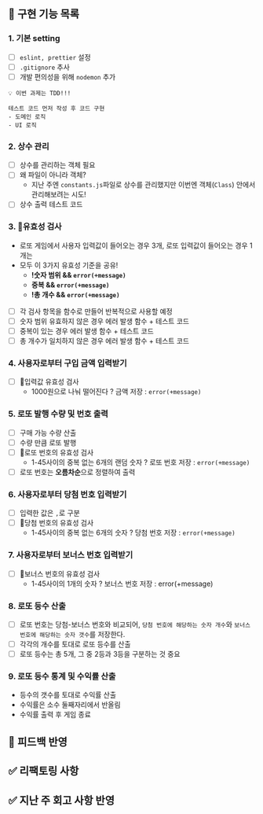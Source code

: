 ## 📌 구현 기능 목록

### 1. 기본 setting

- [ ] `eslint, prettier` 설정
- [ ] `.gitignore` 추사
- [ ] 개발 편의성을 위해 `nodemon` 추가

```
💡 이번 과제는 TDD!!!

테스트 코드 먼저 작성 후 코드 구현
- 도메인 로직 
- UI 로직 

```

### 2. 상수 관리

- [ ] 상수를 관리하는 객체 필요
- [ ] 왜 파일이 아니라 객체?
    - 지난 주엔 `constants.js`파일로 상수를 관리했지만 이번엔 객체(`Class`) 안에서 관리해보려는 시도!
- [ ] 상수 출력 테스트 코드

### 3. 🚨유효성 검사

- 로또 게임에서 사용자 입력값이 들어오는 경우 3개, 로또 입력값이 들어오는 경우 1개는
- 모두 이 3가지 유효성 기준을 공유!
    - **!숫자 범위 && `error(+message)`**
    - **중복 && `error(+message)`**
    - **!총 개수 && `error(+message)`**
- [ ] 각 검사 항목을 함수로 만들어 반복적으로 사용할 예정
- [ ] 숫자 범위 유효하지 않은 경우 에러 발생 함수 + 테스트 코드
- [ ] 중복이 있는 경우 에러 발생 함수 + 테스트 코드
- [ ] 총 개수가 일치하지 않은 경우 에러 발생 함수 + 테스트 코드

### 4. 사용자로부터 구입 금액 입력받기

- [ ] 🚨입력값 유효성 검사
    - 1000원으로 나눠 떨어진다 ? 금액 저장 : `error(+message)`

### 5. 로또 발행 수량 및 번호 출력

- [ ] 구매 가능 수량 산출
- [ ] 수량 만큼 로또 발행
- [ ] 🚨로또 번호의 유효성 검사
    - 1-45사이의 중복 없는 6개의 랜덤 숫자 ? 로또 번호 저장 : `error(+message)`
- [ ] 로또 번호는 **오름차순**으로 정렬하여 출력

### 6. 사용자로부터 당첨 번호 입력받기

- [ ] 입력한 값은 `,`로 구분
- [ ] 🚨당첨 번호의 유효성 검사
    - 1-45사이의 중복 없는 6개의 숫자 ? 당첨 번호 저장 : `error(+message)`

### 7. 사용자로부터 보너스 번호 입력받기

- [ ] 🚨보너스 번호의 유효성 검사
    - 1-45사이의 1개의 숫자 ? 보너스 번호 저장 : error(+message)

### 8. 로또 등수 산출

- [ ] 로또 번호는 당첨-보너스 번호와 비교되어, `당첨 번호에 해당하는 숫자 개수`와 `보너스 번호에 해당하는 숫자 갯수`를 저장한다.
- [ ] 각각의 개수를 토대로 로또 등수를 산출
- [ ] 로또 등수는 총 5개, 그 중 2등과 3등을 구분하는 것 중요

### 9. 로또 등수 통계 및 수익률 산출

- 등수의 갯수를 토대로 수익률 산출
- 수익률은 소수 둘째자리에서 반올림
- 수익률 출력 후 게임 종료

## 🚨 피드백 반영

## ✅ 리팩토링 사항

## ✅ 지난 주 회고 사항 반영
